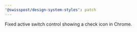 ```yaml
---
'@swisspost/design-system-styles': patch
---
```


Fixed active switch control showing a check icon in Chrome.
